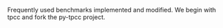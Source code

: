 Frequently used benchmarks implemented and modified.
We begin with tpcc and fork the py-tpcc project.